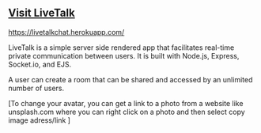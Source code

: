 ## <a href="https://elvisnicolae.github.io/greatfilms/#/"> Visit LiveTalk </a>

https://livetalkchat.herokuapp.com/

LiveTalk is a simple server side rendered app that facilitates real-time private communication between users. It is built with Node.js, Express, Socket.io, and EJS.

A user can create a room that can be shared and accessed by an unlimited number of users.

[To change your avatar, you can get a link to a photo from a website like unsplash.com where you can right click on a photo and then select copy image adress/link ]
